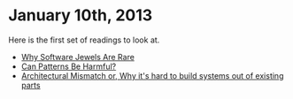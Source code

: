 # January 10th, 2013

Here is the first set of readings to look at.

  * [Why Software Jewels Are Rare](https://github.com/GeekdomSA/bookclub/raw/master/2012/12/28/parnas-jewels.pdf)
  * [Can Patterns Be Harmful?](https://github.com/GeekdomSA/bookclub/raw/master/2012/12/28/can-patterns-be-harmful.pdf)
  * [Architectural Mismatch or, Why it's hard to build systems out of existing parts](https://github.com/GeekdomSA/bookclub/raw/master/2012/12/28/architectural-mismatch-or-why-its-hard-to-build.pdf)
